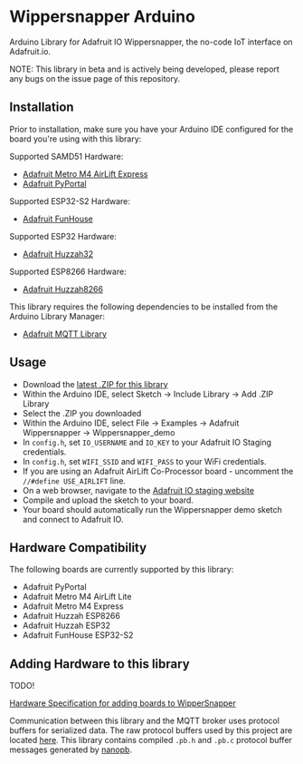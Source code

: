 # Wippersnapper Arduino
Arduino Library for Adafruit IO Wippersnapper, the no-code IoT interface on Adafruit.io.

NOTE: This library in beta and is actively being developed, please report any bugs on the issue page of this repository.

## Installation

Prior to installation, make sure you have your Arduino IDE configured for the board you're using with this library:

Supported SAMD51 Hardware:
* [Adafruit Metro M4 AirLift Express](https://learn.adafruit.com/adafruit-metro-m4-express-airlift-wifi/setup)
* [Adafruit PyPortal](https://learn.adafruit.com/adafruit-pyportal/setup)

Supported ESP32-S2 Hardware:
* [Adafruit FunHouse](https://learn.adafruit.com/adafruit-funhouse/arduino-ide-setup)

Supported ESP32 Hardware:
* [Adafruit Huzzah32](https://learn.adafruit.com/adafruit-huzzah32-esp32-feather/using-with-arduino-ide)

Supported ESP8266 Hardware:
* [Adafruit Huzzah8266](https://learn.adafruit.com/adafruit-feather-huzzah-esp8266/using-arduino-ide)


This library requires the following dependencies to be installed from the Arduino Library Manager:
* [Adafruit MQTT Library](https://github.com/adafruit/Adafruit_MQTT_Library)


## Usage
* Download the [latest .ZIP for this library](https://github.com/adafruit/Adafruit_Wippersnapper_Arduino/archive/master.zip)
* Within the Arduino IDE, select Sketch -> Include Library -> Add .ZIP Library
* Select the .ZIP you downloaded
* Within the Arduino IDE, select File -> Examples -> Adafruit Wippersnapper -> Wippersnapper_demo
* In `config.h`, set `IO_USERNAME` and `IO_KEY` to your Adafruit IO Staging credentials.
* In `config.h`, set `WIFI_SSID` and `WIFI_PASS` to your WiFi credentials.
* If you are using an Adafruit AirLift Co-Processor board - uncomment the `//#define USE_AIRLIFT` line.
* On a web browser, navigate to the [Adafruit IO staging website](https://io.adafruit.us/)
* Compile and upload the sketch to your board.
* Your board should automatically run the Wippersnapper demo sketch and connect to Adafruit IO.

## Hardware Compatibility
The following boards are currently supported by this library:
* Adafruit PyPortal
* Adafruit Metro M4 AirLift Lite
* Adafruit Metro M4 Express
* Adafruit Huzzah ESP8266
* Adafruit Huzzah ESP32
* Adafruit FunHouse ESP32-S2

## Adding Hardware to this library
TODO!

[Hardware Specification for adding boards to WipperSnapper](https://github.com/adafruit/WipperSnapper_Boards)

Communication between this library and the MQTT broker uses protocol buffers for serialized data. The raw protocol buffers used by this project are located [here](https://github.com/adafruit/WipperSnapper_ProtoBuf). This library contains compiled `.pb.h` and `.pb.c` protocol buffer messages generated by [nanopb](https://github.com/nanopb/nanopb).

